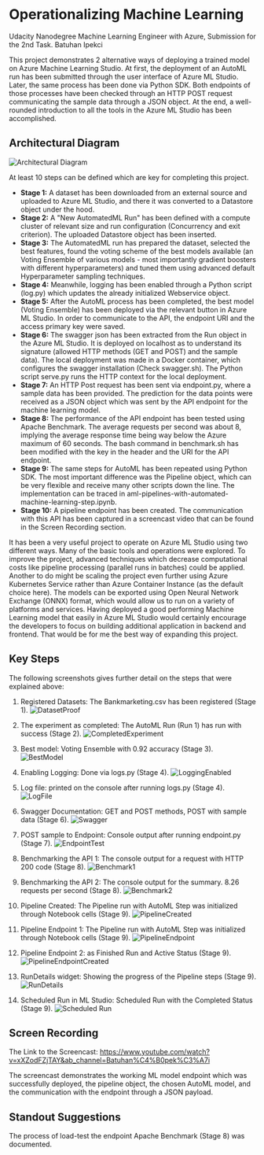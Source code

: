 

# Operationalizing Machine Learning
Udacity Nanodegree Machine Learning Engineer with Azure, Submission for the 2nd Task.
Batuhan Ipekci


This project demonstrates 2 alternative ways of deploying a trained model on Azure Machine Learning Studio. At first, the deployment of an AutoML run has been submitted through the user interface of Azure ML Studio. Later, the same process has been done via Python SDK. Both endpoints of those processes have been checked through an HTTP POST request communicating the sample data through a JSON object. At the end, a well-rounded introduction to all the tools in the Azure ML Studio has been accomplished.

## Architectural Diagram

![Architectural Diagram](ArchDiagram.png)

At least 10 steps can be defined which are key for completing this project.
- **Stage 1:** A dataset has been downloaded from an external source and uploaded to Azure ML Studio, and there it was converted to a Datastore object under the hood.
- **Stage 2:** A "New AutomatedML Run" has been defined with a compute cluster of relevant size and run configuration (Concurrency and exit criterion). The uploaded Datastore object has been inserted.
- **Stage 3:** The AutomatedML run has prepared the dataset, selected the best features, found the voting scheme of the best models available (an Voting Ensemble of various models - most importantly gradient boosters with different hyperparameters) and tuned them using advanced default Hyperparameter sampling techniques.
- **Stage 4:** Meanwhile, logging has been enabled through a Python script (log.py) which updates the already initialized Webservice object. 
- **Stage 5:** After the AutoML process has been completed, the best model (Voting Ensemble) has been deployed via the relevant button in Azure ML Studio. In order to communicate to the API, the endpoint URI and the access primary key were saved.
- **Stage 6:** The swagger json has been extracted from the Run object in the Azure ML Studio. It is deployed on localhost as to understand its signature (allowed HTTP methods (GET and POST) and the sample data). The local deployment was made in a Docker container, which configures the swagger installation (Check swagger.sh). The Python script serve.py runs the HTTP context for the local deployment.
- **Stage 7:** An HTTP Post request has been sent via endpoint.py, where a sample data has been provided. The prediction for the data points were received as a JSON object which was sent by the API endpoint for the machine learning model.
- **Stage 8:** The performance of the API endpoint has been tested using Apache Benchmark. The average requests per second was about 8, implying the average response time being way below the Azure maximum of 60 seconds. The bash command in benchmark.sh has been modified with the key in the header and the URI for the API endpoint.
- **Stage 9:** The same steps for AutoML has been repeated using Python SDK. The most important difference was the Pipeline object, which can be very flexible and receive many other scripts down the line. The implementation can be traced in aml-pipelines-with-automated-machine-learning-step.ipynb. 
- **Stage 10:** A pipeline endpoint has been created. The communication with this API has been captured in a screencast video that can be found in the Screen Recording section.
 
It has been a very useful project to operate on Azure ML Studio using two different ways. Many of the basic tools and operations were explored. To improve the project, advanced techniques which decrease computational costs like pipeline processing (parallel runs in batches) could be applied. Another to do might be scaling the project even further using Azure Kubernetes Service rather than Azure Container Instance (as the default choice here). The models can be exported using Open Neural Network Exchange (ONNX) format, which would allow us to run on a variety of platforms and services. Having deployed a good performing Machine Learning model that easily in Azure ML Studio would certainly encourage the developers to focus on building additional application in backend and frontend. That would be for me the best way of expanding this project.

## Key Steps
The following screenshots gives further detail on the steps that were explained above:
1. Registered Datasets: The Bankmarketing.csv has been registered (Stage 1).
![DatasetProof](Screenshots/ss001_dataset.png)

2. The experiment as completed: The AutoML Run (Run 1) has run with success (Stage 2). 
![CompletedExperiment](Screenshots/ss002_completedExp.png)

3. Best model: Voting Ensemble with 0.92 accuracy (Stage 3).
![BestModel](Screenshots/ss003_bestModelVotingEnsemble.png)

4. Enabling Logging: Done via logs.py (Stage 4).
 ![LoggingEnabled](Screenshots/ss004_appInsEnabled.png)
 
5. Log file: printed on the console after running logs.py (Stage 4).
 ![LogFile](Screenshots/ss005_logging.png)

6. Swagger Documentation: GET and POST methods, POST with sample data (Stage 6).
![Swagger](Screenshots/ss006_swagger.png)

7. POST sample to Endpoint: Console output after running endpoint.py (Stage 7).
![EndpointTest](Screenshots/ss007_endpoint.png)

8. Benchmarking the API 1: The console output for a request with HTTP 200 code (Stage 8).
![Benchmark1](Screenshots/ss008_benchmark1.png)

9. Benchmarking the API 2: The console output for the summary. 8.26 requests per second (Stage 8).
![Benchmark2](Screenshots/ss009_benchmark2.png)

10. Pipeline Created: The Pipeline run with AutoML Step was initialized through Notebook cells (Stage 9). 
![PipelineCreated](Screenshots/ss010_pipelineCreated.png)

11. Pipeline Endpoint 1: The Pipeline run with AutoML Step was initialized through Notebook cells (Stage 9). 
![PipelineEndpoint](Screenshots/ss011_pipelineEndpoint.png)

12. Pipeline Endpoint 2: as Finished Run and Active Status (Stage 9).
![PipelineEndpointCreated](Screenshots/ss011_pipelineEndpoint.png)

13. RunDetails widget: Showing the progress of the Pipeline steps (Stage 9).
![RunDetails](Screenshots/ss013_jnRunDetails.png)

14. Scheduled Run in ML Studio: Scheduled Run with the Completed Status (Stage 9).
![Scheduled Run](Screenshots/ss014_scheduledRun.png)


## Screen Recording
The Link to the Screencast:
https://www.youtube.com/watch?v=xXZodFZjTAY&ab_channel=Batuhan%C4%B0pek%C3%A7i 

The screencast demonstrates the working ML model endpoint which was successfully deployed, the pipeline object, the chosen AutoML model, and the communication with the endpoint through a JSON payload.

## Standout Suggestions
The process of load-test the endpoint Apache Benchmark (Stage 8) was documented.
